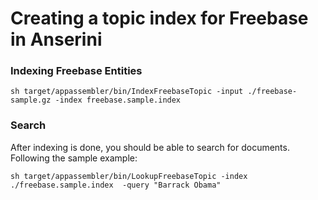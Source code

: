# Creating a topic index for Freebase in Anserini
 
### Indexing Freebase Entities
  
```
sh target/appassembler/bin/IndexFreebaseTopic -input ./freebase-sample.gz -index freebase.sample.index
```
  
### Search
  
After indexing is done, you should be able to search for documents. Following the sample example:
 
```
sh target/appassembler/bin/LookupFreebaseTopic -index ./freebase.sample.index  -query "Barrack Obama"
```